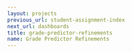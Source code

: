 ```yaml
---
layout: projects
previous_url: student-assignment-index
next_url: dashboards
title: grade-predictor-refinements
name: Grade Predictor Refinements
---
```

